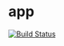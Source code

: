 # app

[![Build Status](https://travis-ci.com/MTU-Team-L/app.svg?branch=master)](https://travis-ci.com/MTU-Team-L/app)
